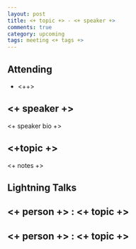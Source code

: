 ```yaml
---
layout: post
title: <+ topic +> - <+ speaker +>
comments: true
category: upcoming
tags: meeting <+ tags +>
---
```



## Attending

- <++>


## <+ speaker +>

<+ speaker bio +> 

## <+topic +>

<+ notes +>

## Lightning Talks 

## <+ person +> : <+ topic +>

## <+ person +> : <+ topic +>

